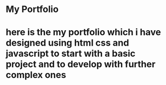 # My Portfolio

# here is the my portfolio which i have designed using html css and javascript to start with a basic project and to develop with further complex ones
